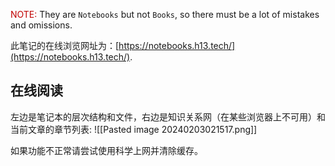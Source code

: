 <font color="#c00000">NOTE:</font>
	They are `Notebooks` but not `Books`, so there must be a lot of mistakes and omissions.

此笔记的在线浏览网址为：[https://notebooks.h13.tech/](https://notebooks.h13.tech/).

## 在线阅读

左边是笔记本的层次结构和文件，右边是知识关系网（在某些浏览器上不可用）和当前文章的章节列表:
![[Pasted image 20240203021517.png]]

如果功能不正常请尝试使用科学上网并清除缓存。